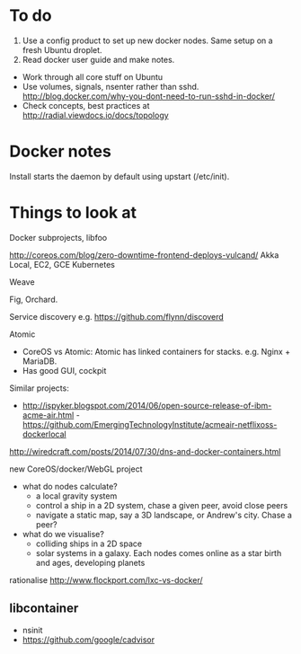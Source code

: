 # To do

1. Use a config product to set up new docker nodes. Same setup on a fresh Ubuntu droplet.
1. Read docker user guide and make notes.

  - Work through all core stuff on Ubuntu
  - Use volumes, signals, nsenter rather than sshd. http://blog.docker.com/why-you-dont-need-to-run-sshd-in-docker/
  - Check concepts, best practices at http://radial.viewdocs.io/docs/topology

# Docker notes

Install starts the daemon by default using upstart (/etc/init).

# Things to look at

Docker subprojects, libfoo

http://coreos.com/blog/zero-downtime-frontend-deploys-vulcand/
Akka
Local, EC2, GCE
Kubernetes

Weave

Fig, Orchard.

Service discovery e.g. https://github.com/flynn/discoverd

Atomic

  - CoreOS vs Atomic: Atomic has linked containers for stacks. e.g. Nginx + MariaDB.
  - Has good GUI, cockpit

Similar projects:

- http://ispyker.blogspot.com/2014/06/open-source-release-of-ibm-acme-air.html - https://github.com/EmergingTechnologyInstitute/acmeair-netflixoss-dockerlocal

http://wiredcraft.com/posts/2014/07/30/dns-and-docker-containers.html

new CoreOS/docker/WebGL project
  - what do nodes calculate?
    - a local gravity system
    - control a ship in a 2D system, chase a given peer, avoid close peers
    - navigate a static map, say a 3D landscape, or Andrew's city. Chase a peer?
  - what do we visualise?
    - colliding ships in a 2D space
    -  solar systems in a galaxy. Each nodes comes online as a star birth and ages, developing planets

rationalise http://www.flockport.com/lxc-vs-docker/

## libcontainer

  - nsinit
  - https://github.com/google/cadvisor

